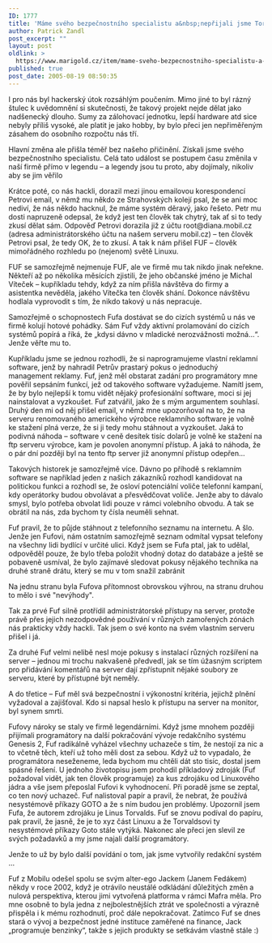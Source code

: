 ```yaml
---
ID: 1777
title: 'Máme svého bezpečnostního specialistu a&nbsp;nepřijali jsme Torvaldse'
author: Patrick Zandl
post_excerpt: ""
layout: post
oldlink: >
  https://www.marigold.cz/item/mame-sveho-bezpecnostniho-specialistu-a-neprijali-jsme-torvaldse
published: true
post_date: 2005-08-19 08:50:35
---
```

<p>I pro nás byl hackerský útok rozsáhlým poučením. Mimo jiné to byl rázný štulec k uvědomnění si skutečnosti, že takový projekt nejde dělat jako nadšenecký dlouho. Sumy za zálohovací jednotku, lepší hardware atd sice nebyly příliš vysoké, ale platit je jako hobby, by bylo přeci jen  nepřiměřeným zásahem do osobního rozpočtu nás tří. </p>

<p>Hlavní změna ale přišla téměř bez našeho přičinění. Získali jsme svého bezpečnostního specialistu. Celá tato událost se postupem času změnila v naší firmě přímo v legendu – a legendy jsou tu proto, aby dojímaly, nikoliv aby se jim věřilo
</p>

<!--more--><p>Krátce poté, co nás hackli, dorazil mezi jinou emailovou korespondencí Petrovi email, v němž mu někdo ze Strahovských kolejí psal, že se ani moc nediví, že nás někdo hacknul, že máme systém děravý, jako řešeto. Petr mu dosti napruzeně odepsal, že když jest ten člověk tak chytrý, tak ať si to tedy zkusí dělat sám. Odpověď Petrovi dorazila již z účtu root@diana.mobil.cz (adresa administrátorského účtu na našem serveru mobil.cz) – ten člověk Petrovi psal, že tedy OK, že to zkusí. A tak k nám přišel FUF – člověk mimořádného rozhledu po (nejenom) světě Linuxu.</p>

<p>FUF se samozřejmě nejmenuje FUF, ale ve firmě mu tak nikdo jinak neřekne. Někteří až po několika měsících zjistili, že jeho občanské jméno je Michal Víteček – kupříkladu tehdy, když za ním přišla návštěva do firmy a asistentka nevěděla, jakého Vítečka ten člověk shání. Dokonce návštěvu hodlala vyprovodit s tím, že nikdo takový u nás nepracuje. </p>

<p>Samozřejmě o schopnostech Fufa dostávat se do cizích systémů u nás ve firmě kolují hotové pohádky. Sám Fuf vždy aktivní prolamování do cizích systémů popírá a říká, že „kdysi dávno v mladické nerozvážnosti možná…“. Jenže věřte mu to. </p>

<p>Kupříkladu jsme se jednou rozhodli, že si naprogramujeme vlastní reklamní software, jenž by nahradil Petrův prastarý pokus o jednoduchý management reklamy. Fuf, jenž měl obstarat zadání pro programátory mne pověřil sepsáním funkcí, jež od takového software vyžadujeme. Namítl jsem, že by bylo nejlepší k tomu vidět nějaký profesionální software, moci si jej nainstalovat a vyzkoušet. Fuf zatvářil, jako že s mým argumentem souhlasí. Druhý den mi od něj přišel email, v němž mne upozorňoval na to, že na serveru renomovaného amerického výrobce reklamního software je volně ke stažení plná verze, že si ji tedy mohu stáhnout a vyzkoušet.  Jaká to podivná náhoda – software v ceně desítek tisíc dolarů je volně ke stažení na ftp serveru výrobce, kam je povolen anonymní přístup. A jaká to náhoda, že o pár dní později byl na tento ftp server již anonymní přístup odepřen…</p>

<p>Takových historek je samozřejmě více. Dávno po příhodě s reklamním software se například jeden z našich zákazníků rozhodl kandidovat na politickou funkci a rozhodl se, že osloví potenciální voliče telefonní kampaní, kdy operátorky budou obvolávat a přesvědčovat voliče. Jenže aby to dávalo smysl, bylo potřeba obvolat lidi pouze v rámci volebního obvodu.  A tak se obrátil na nás, zda bychom ty čísla neuměli sehnat. </p>

<p>Fuf pravil, že to půjde stáhnout z telefonního seznamu na internetu. A šlo. Jenže jen Fufovi, nám ostatním samozřejmě seznam odmítal vypsat telefony na všechny lidi bydlící v určité ulici. Když jsem se Fufa ptal, jak to udělal, odpověděl pouze, že bylo třeba položit vhodný dotaz do databáze a ještě se pobaveně usmíval, že bylo zajímavé sledovat pokusy nějakého technika na druhé straně drátu, který se mu v tom snažil zabránit </p>

<p>Na jednu stranu byla Fufova přítomnost obrovskou výhrou, na stranu druhou to mělo i své "nevýhody". </p>

<p>Tak za prvé Fuf silně protřídil administrátorské přístupy na server, protože právě přes jejich nezodpovědné používání v různých zamořených zónách nás prakticky vždy hackli. Tak jsem o své konto na svém vlastním serveru přišel i já. </p>

<p>Za druhé Fuf velmi nelibě nesl moje pokusy s instalací různých rozšíření na server – jednou mi trochu nakvašeně předvedl, jak se tím úžasným scriptem pro přidávání komentářů na server dají zpřístupnit nějaké soubory ze serveru, které by přístupné být neměly. </p>

<p>A do třetice – Fuf měl svá bezpečnostní i výkonostní kritéria, jejichž plnění vyžadoval a zajišťoval. Kdo si napsal heslo k přístupu na server na monitor, byl synem smrti. </p>

<p>Fufovy nároky se staly ve firmě legendárními. Když jsme mnohem později přijímali programátory na další pokračování vývoje redakčního systému Genesis 2, Fuf radikálně vyházel všechny uchazeče s tím, že nestojí za nic a to včetně těch, kteří už toho měli dost za sebou. Když už to vypadalo, že programátora neseženeme, leda bychom mu chtěli dát sto tisíc, dostal jsem spásné řešení. U jednoho životopisu jsem prohodil příkladový zdroják (Fuf požadoval vidět, jak ten člověk programuje) za kus zdrojáku od Linuxového jádra a vše jsem přeposlal Fufovi k vyhodnocení. Při poradě jsme se zeptal, co ten nový uchazeč. Fuf nalistoval papír a pravil, že nebrat, že používá nesystémově příkazy GOTO a že s ním budou jen problémy. Upozornil jsem Fufa, že autorem zdrojáku je Linus Torvalds. Fuf se znovu podíval do papíru, pak pravil, že jasně, že je to xyz část Linuxu a že Torvaldsovi ty nesystémové příkazy Goto stále vytýká. Nakonec ale přeci jen slevil ze svých požadavků a my jsme najali další programátory.  </p>

<p>Jenže to už by bylo další povídání o tom, jak jsme vytvořily redakční systém ...</p>

<p>Fuf z Mobilu odešel spolu se svým alter-ego Jackem (Janem Fedákem) někdy v roce 2002, když je otrávilo neustálé odkládání důležitých změn a nulová perspektiva, kterou jimi vytvořená platforma v rámci Mafra měla. Pro mne osobně to byla jedna z nejbolestnějších ztrát ve společnosti a výrazně přispěla i k mému rozhodnutí, proč dále nepokračovat. Zatímco Fuf se dnes stará o vývoj a bezpečnost jedné instituce zaměřené na finance, Jack „programuje benzinky“, takže s jejich produkty se setkávám vlastně stále :)
</p>
